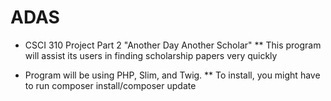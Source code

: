# ADAS
* CSCI 310 Project Part 2 "Another Day Another Scholar"
** This program will assist its users in finding scholarship papers very quickly

* Program will be using PHP, Slim, and Twig.
** To install, you might have to run composer install/composer update
